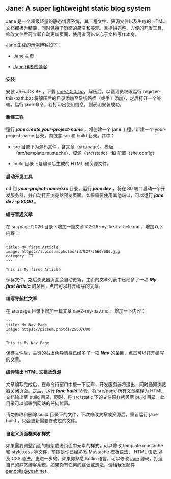 ## Jane: A super lightweight static blog system

Jane 是一个超级轻量的静态博客系统，其工程文件、资源文件以及生成的 HTML 文档都极为精简，同时保持了页面的简洁和美观。且提供完整、方便的开发工具，修改文件后可立即自动更新页面，使用者可以专心于文档写作本身。

Jane 生成的示例博客如下：

* [Jane 主页](https://jane.pandolia.net)

* [Jane 作者的博客](https://pandolia.net)

#### 安装

安装 JRE/JDK 8+ ，下载 [jane.1.0.0.zip](htts://jane.pandolia.net/download/jane.1.0.0.zip)，解压后，以管理员权限运行 register-this-path.bat 将解压后的目录添加至系统路径（或手工添加），之后打开一个终端，运行 jane 命令，若打印出使用信息，则表明安装成功。

#### 新建工程

运行 ***jane create your-project-name*** ，将创建一个 jane 工程，新建一个 your-project-name 目录，内包含 src 和 build 目录。其中： 

* src 目录下为源码文件，含文章（src/page）、模板（src/template.mustache）、资源（src/static） 和 配置（site.config）

* build 目录下是编译后生成的 HTML 和资源文件。

#### 启动开发工具

cd 到 ***your-project-name/src*** 目录，运行 ***jane dev*** ，将在 80 端口启动一个开发服务器，并自动打开浏览器预览页面。如果需要使用其他端口，可以运行 ***jane dev -p 8000*** 。

#### 编写普通文章

在 src/page/2020 目录下增加一篇文章 02-28-my-first-article.md ，增加以下内容：

    ---
    title: My first Article
    image: https://i.picsum.photos/id/927/2560/600.jpg
    category: IT
    ---

    This is My first Article 

保存文件，之后浏览器页面会自动更新，主页的文章列表中已经多了一项 ***My first Article*** 的条目，点击可以打开编写的文章。

#### 编写导航栏文章

在 src/page 目录下增加一篇文章 nav2-my-nav.md ，增加一下内容：

    ---
    title: My Nav Page
    image: https://picsum.photos/2560/600
    ---

    This is My Nav Page

保存文件后，主页的右上角导航栏已经多了一项 ***Nav*** 的条目，点击可以打开编写的文章。

#### 编译输出 HTML 文档及资源

文章编写完成后，在命令行窗口中敲一下回车，开发服务器将退出，同时通知浏览器关闭页面。之后，运行 ***jane build*** 命令，将 src/page 所有文章编译为 HTML 文档输出至 build 目录，同时，将 src/static 下的文件原样拷贝至 build 目录。此目录可以部署到网站的任何位置。

请勿修改和删除 build 目录下的文件，下次修改文章或资源后，重新运行 jane build ，只会更新需要修改过的文件。

#### 自定义页面框架和样式

如果需要调整页面的框架或者页面中元素的样式，可以修改 template.mustache 和 styles.css 等文件，前提是你已经熟悉 Mustache 模板语法、 HTML 语法 以及 CSS 语法。更进一步的，如果你熟悉 kotlin 语言，可以修改 [jane](https://github.com/pandolia/jane) 源码，打造自己的静态博客系统。如果你有任何的建议或想法，请给我发邮件 [pandolia@yeah.net](mailto://pandolia@yeah.net) 。